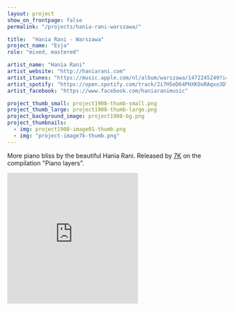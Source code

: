 ```yaml
---
layout: project
show_on_frontpage: false
permalink: "/projects/hania-rani-warszawa/"

title:  "Hania Rani - Warszawa"
project_name: "Esja"
role: "mixed, mastered"

artist_name: "Hania Rani"
artist_website: "http://haniarani.com"
artist_itunes: "https://music.apple.com/nl/album/warszawa/1472245249?i=1472245451&l=en"
artist_spotify: "https://open.spotify.com/track/2i7H5eD64PHXKOxRAqxo3D?si=wJYGULReSuaGEsz1BMobjQ"
artist_facebook: "https://www.facebook.com/haniaranimusic"

project_thumb_small: project1908-thumb-small.png
project_thumb_large: project1908-thumb-large.png
project_background_image: project1908-bg.png
project_thumbnails:
  - img: project1908-image01-thumb.png
  - img: "project-image7k-thumb.png"
---
```


More piano bliss by the beautiful Hania Rani. Released by [7K](http://7k.k7.com) on the compilation "Piano layers".


<iframe src="https://open.spotify.com/embed/track/2i7H5eD64PHXKOxRAqxo3D" width="300" height="300" frameborder="0" allowtransparency="true" allow="encrypted-media"></iframe>

